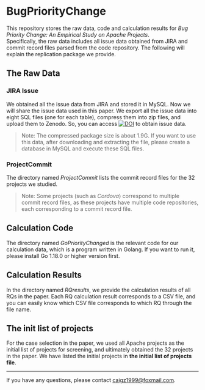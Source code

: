 # BugPriorityChange
This repository stores the raw data, code and calculation results for *Bug Priority Change: An Empirical Study on Apache Projects*.  
Specifically, the raw data includes all issue data obtained from JIRA and commit record files parsed from the code repository. 
The following will explain the replication package we provide.
## The Raw Data  
### JIRA Issue
We obtained all the issue data from JIRA and stored it in MySQL. Now we will share the issue data used in this paper. We export all the issue data into eight SQL files (one for each table), compress them into zip files, and upload them to Zenodo. So, you can access [![DOI](https://zenodo.org/badge/DOI/10.5281/zenodo.8237408.svg)](https://doi.org/10.5281/zenodo.8237408)
 to obtain issue data.
> Note: The compressed package size is about 1.9G. If you want to use this data, after downloading and extracting the file, please create a database in MySQL and execute these SQL files.
### ProjectCommit
The directory named *ProjectCommit* lists the commit record files for the 32 projects we studied.
> Note: Some projects (such as *Cordova*) correspond to multiple commit record files, as these projects have multiple code repositories, each corresponding to a commit record file.
## Calculation Code
The directory named *GoPriorityChanged* is the relevant code for our calculation data, which is a program written in Golang. If you want to run it, please install Go 1.18.0 or higher version first.

## Calculation Results
In the directory named *RQresults*, we provide the calculation results of all RQs in the paper. Each RQ calculation result corresponds to a CSV file, and you can easily know which CSV file corresponds to which RQ through the file name.

## The init list of projects
For the case selection in the paper, we used all Apache projects as the initial list of projects for screening, and ultimately obtained the 32 projects in the paper. We have listed the initial projects in **the initial list of projects file**.

---
If you have any questions, please contact caigz1999@foxmail.com.
